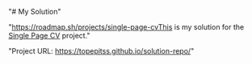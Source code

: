"# My Solution" 
 
"https://roadmap.sh/projects/single-page-cvThis is my solution for the [Single Page CV](https://roadmap.sh/projects/single-page-cv) project." 
 
"Project URL: https://topepitss.github.io/solution-repo/" 
